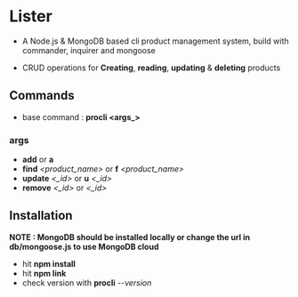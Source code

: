 # Lister
* A Node.js & MongoDB based cli product management system, build with commander, inquirer and mongoose

* CRUD operations for **Creating**, **reading**, **updating** & **deleting** products

## Commands
* base command : **procli <args_>**

### args
* **add** or **a**
* **find** *<product_name>* or **f** *<product_name>*
* **update** *<_id>* or **u** *<_id>*
* **remove** *<_id>* or *<_id>*

## Installation
**NOTE : MongoDB should be installed locally or change the url in db/mongoose.js to use MongoDB cloud**

* hit **npm install**
* hit **npm link**
* check version with **procli** *--version*